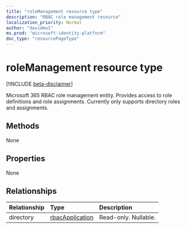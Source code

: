 ```yaml
---
title: "roleManagement resource type"
description: "RBAC role management resource"
localization_priority: Normal
author: "davidmu1"
ms.prod: "microsoft-identity-platform"
doc_type: "resourcePageType"
---
```


# roleManagement resource type

[!INCLUDE [beta-disclaimer](../../includes/beta-disclaimer.md)]

Microsoft 365 RBAC role management entity. Provides access to role definitions and role assignments. Currently only supports directory roles and assignments.

## Methods

None

## Properties

None

## Relationships

| Relationship | Type        | Description |
|:-------------|:------------|:------------|
|directory|[rbacApplication](rbacapplication.md)| Read-only. Nullable.|

<!-- uuid: 16cd6b66-4b1a-43a1-adaf-3a886856ed98
2019-02-04 14:57:30 UTC -->
<!-- {
  "type": "#page.annotation",
  "description": "roleManagement resource",
  "keywords": "",
  "section": "documentation",
  "tocPath": ""
}-->